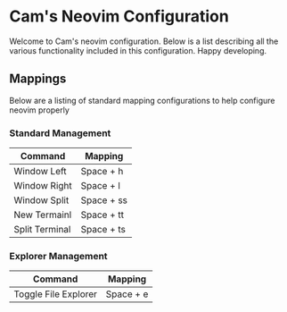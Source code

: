 # Cam's Neovim Configuration

Welcome to Cam's neovim configuration.
Below is a list describing all the various functionality included in this configuration.
Happy developing.


## Mappings

Below are a listing of standard mapping configurations to help configure neovim properly

<!--- Standard Table Template for easy copying
| Command | Mapping |
| --- | --- |
|     |     |
-->

### Standard Management
| Command | Mapping |
|---|---|
| Window Left | Space + h |
| Window Right | Space + l |
| Window Split | Space + ss |
| New Termainl | Space + tt |
| Split Terminal | Space + ts |

### Explorer Management
| Command | Mapping |
|---|---|
| Toggle File Explorer | Space + e |

